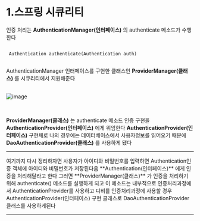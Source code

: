 # 1.스프링 시큐리티

 인증 처리는 **AuthenticationManager(인터페이스)** 의 authenticate 메소드가 수행한다
 <pre><code>
 Authentication authenticate(Authentication auth) 
 </code></pre> 
 
 AuthenticationManager 인터페이스를 구현한 클래스인 **ProviderManager(클래스)** 를 시큐리티에서 지원해준다  
 <br>
      
 ![image](https://user-images.githubusercontent.com/53259940/64058900-d5ba7d80-cbec-11e9-85ca-b5b399e48623.png)
 
 <br>
 
 **ProviderManager(클래스)** 는 authenticate 메소드 인증 구현을 **AuthenticationProvider(인터페이스)** 에게 위임한다
 **AuthenticationProvider(인터페이스)** 구현체로 나의 경우에는 데이터베이스에서 사용자정보를 읽어오기 때문에  
 **DaoAuthenticationProvider(클래스)** 를 사용하게 됐다
 
 <hr>
 여기까지 다시 정리하자면 사용자가 아이디와 비밀번호를 입력하면 Authentication인증 객체에 아이디와 비밀번호가 저장된다음
 **Authentication(인터페이스)** 에게 인증을 처리해달라고 한다  
 그러면 **ProviderManager(클래스)** 가 인증을 처리하기 위해 authenticate() 메소드를 실행하게 되고  
 이 메소드는 내부적으로 인증처리과정에서 AuthenticationProvider를 사용하고 디비를 인증처리과정에 사용할 경우  
 AuthenticationProvider(인터페이스) 구현 클래스로 DaoAuthenticationProvider 클래스를 사용하게된다
 <hr>
 
 
